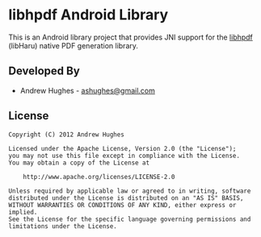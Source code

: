 libhpdf Android Library
=======================

This is an Android library project that provides JNI support for the
[libhpdf][1] (libHaru) native PDF generation library.

Developed By
------------

* Andrew Hughes - <ashughes@gmail.com>

License
-------

    Copyright (C) 2012 Andrew Hughes

    Licensed under the Apache License, Version 2.0 (the "License");
    you may not use this file except in compliance with the License.
    You may obtain a copy of the License at

        http://www.apache.org/licenses/LICENSE-2.0

    Unless required by applicable law or agreed to in writing, software
    distributed under the License is distributed on an "AS IS" BASIS,
    WITHOUT WARRANTIES OR CONDITIONS OF ANY KIND, either express or implied.
    See the License for the specific language governing permissions and
    limitations under the License.


 [1]: http://libharu.org
